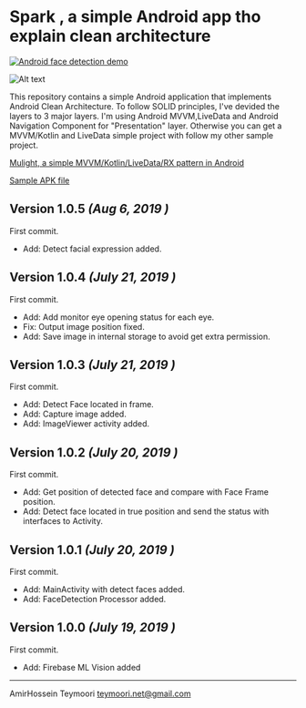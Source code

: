 
# Spark , a simple Android app tho explain clean architecture


[![Android face detection demo](files/thumb.png)](https://www.youtube.com/watch?v=J4-t1SiGXXQ&feature=youtu.be)


![Alt text](files/face_flow.png?raw=true "Face Detection Flow")


This repository contains a simple Android application that implements Android Clean Architecture.
To follow SOLID principles, I've devided the layers to 3 major layers.
I'm using Android MVVM,LiveData and Android Navigation Component for "Presentation" layer.
Otherwise you can get a MVVM/Kotlin and LiveData simple project with follow my other sample project.

<a href="https://github.com/ateymoori/mulight">Mulight, a simple MVVM/Kotlin/LiveData/RX pattern in Android</a>

[Sample APK file](files/face_detection.apk?raw=true)


Version 1.0.5 *(Aug 6, 2019 )*
----------------------------

First commit.
 * Add: Detect facial expression added.

Version 1.0.4 *(July 21, 2019 )*
----------------------------

First commit.
 * Add: Add monitor eye opening status for each eye.
 * Fix: Output image position fixed.
 * Add: Save image in internal storage to avoid get extra permission.


Version 1.0.3 *(July 21, 2019 )*
----------------------------

First commit.
 * Add: Detect Face located in frame.
 * Add: Capture image added.
 * Add: ImageViewer activity added.


Version 1.0.2 *(July 20, 2019 )*
----------------------------

First commit.
 * Add: Get position of detected face and compare with Face Frame position.
 * Add: Detect face located in true position and send the status with interfaces to Activity.


Version 1.0.1 *(July 20, 2019 )*
----------------------------

First commit.
 * Add: MainActivity with detect faces added.
 * Add: FaceDetection Processor added.


Version 1.0.0 *(July 19, 2019 )*
----------------------------

First commit.
 * Add: Firebase ML Vision added

----------------------------
AmirHossein Teymoori
teymoori.net@gmail.com
